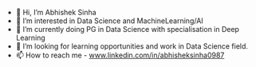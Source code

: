 - 👋 Hi, I’m Abhishek Sinha
- 👀 I’m interested in Data Science and MachineLearning/AI
- 🌱 I’m currently doing PG in Data Science with specialisation in Deep Learning
- 💞️ I’m looking for learning opportunities and work in Data Science field.
- 📫 How to reach me - www.linkedin.com/in/abhisheksinha0987

<!---
AbhiSinha0987/AbhiSinha0987 is a ✨ special ✨ repository because its `README.md` (this file) appears on your GitHub profile.
You can click the Preview link to take a look at your changes.
--->
